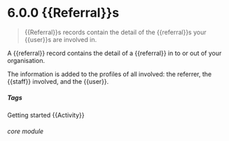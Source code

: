 # 6.0.0 {{Referral}}s

> {{Referral}}s records contain the detail of the {{referral}}s your {{user}}s are involved in.



A {{referral}} record contains the detail of a {{referral}} in to or out of your organisation.  

The information is added to the profiles of all involved: the referrer, the {{staff}} involved, and the {{user}}.


##### Tags
Getting started
{{Activity}}

###### core module

